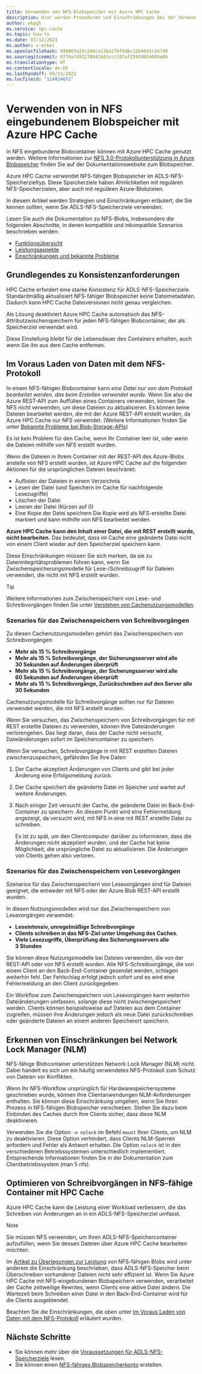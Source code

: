 ```yaml
---
title: Verwenden von NFS-Blobspeicher mit Azure HPC Cache
description: Hier werden Prozeduren und Einschränkungen bei der Verwendung des ADLS-NFS-Blobspeichers mit Azure HPC Cache beschrieben.
author: ekpgh
ms.service: hpc-cache
ms.topic: how-to
ms.date: 07/12/2021
ms.author: v-erkel
ms.openlocfilehash: 090003e25c2d8ca13be27bf94bc12b4941cda798
ms.sourcegitcommit: 0770a7d91278043a83ccc597af25934854605e8b
ms.translationtype: HT
ms.contentlocale: de-DE
ms.lasthandoff: 09/13/2021
ms.locfileid: "124814652"
---
```

# <a name="use-nfs-mounted-blob-storage-with-azure-hpc-cache"></a>Verwenden von in NFS eingebundenem Blobspeicher mit Azure HPC Cache

In NFS eingebundene Blobcontainer können mit Azure HPC Cache genutzt werden. Weitere Informationen zur [NFS 3.0-Protokollunterstützung in Azure Blobspeicher](../storage/blobs/network-file-system-protocol-support.md) finden Sie auf der Dokumentationswebsite zum Blobspeicher.

Azure HPC Cache verwendet NFS-fähigen Blobspeicher im ADLS-NFS-Speicherzieltyp. Diese Speicherziele haben Ähnlichkeiten mit regulären NFS-Speicherzielen, aber auch mit regulären Azure-Blobzielen.

In diesem Artikel werden Strategien und Einschränkungen erläutert, die Sie kennen sollten, wenn Sie ADLS-NFS-Speicherziele verwenden.

Lesen Sie auch die Dokumentation zu NFS-Blobs, insbesondere die folgenden Abschnitte, in denen kompatible und inkompatible Szenarios beschrieben werden:

* [Funktionsübersicht](../storage/blobs/network-file-system-protocol-support.md)
* [Leistungsaspekte](../storage/blobs/network-file-system-protocol-support-performance.md)
* [Einschränkungen und bekannte Probleme](../storage/blobs/network-file-system-protocol-known-issues.md)

## <a name="understand-consistency-requirements"></a>Grundlegendes zu Konsistenzanforderungen

HPC Cache erfordert eine starke Konsistenz für ADLS-NFS-Speicherziele. Standardmäßig aktualisiert NFS-fähiger Blobspeicher keine Dateimetadaten. Dadurch kann HPC Cache Dateiversionen nicht genau vergleichen.

Als Lösung deaktiviert Azure HPC Cache automatisch das NFS-Attributzwischenspeichern für jeden NFS-fähigen Blobcontainer, der als Speicherziel verwendet wird.

Diese Einstellung bleibt für die Lebensdauer des Containers erhalten, auch wenn Sie ihn aus dem Cache entfernen.

## <a name="pre-load-data-with-nfs-protocol"></a>Im Voraus Laden von Daten mit dem NFS-Protokoll
<!-- cross-referenced from hpc-cache-ingest.md and here -->

In einem NFS-fähigen Blobcontainer kann *eine Datei nur von dem Protokoll bearbeitet werden, das beim Erstellen verwendet wurde*. Wenn Sie also die Azure REST-API zum Auffüllen eines Containers verwenden, können Sie NFS nicht verwenden, um diese Dateien zu aktualisieren. Es können keine Dateien bearbeitet werden, die mit der Azure REST-API erstellt wurden, da Azure HPC Cache nur NFS verwendet. (Weitere Informationen finden Sie unter [Bekannte Probleme bei Blob-Storage-APIs](../storage/blobs/data-lake-storage-known-issues.md#blob-storage-apis))

Es ist kein Problem für den Cache, wenn Ihr Container leer ist, oder wenn die Dateien mithilfe von NFS erstellt wurden.

Wenn die Dateien in Ihrem Container mit der REST-API des Azure-Blobs anstelle von NFS erstellt wurden, ist Azure HPC Cache auf die folgenden Aktionen für die ursprünglichen Dateien beschränkt:

* Auflisten der Dateien in einem Verzeichnis
* Lesen der Datei (und Speichern im Cache für nachfolgende Lesezugriffe)
* Löschen der Datei
* Leeren der Datei (Kürzen auf 0)
* Eine Kopie der Datei speichern Die Kopie wird als NFS-erstellte Datei markiert und kann mithilfe von NFS bearbeitet werden.

**Azure HPC Cache kann den Inhalt einer Datei, die mit REST erstellt wurde, nicht bearbeiten.** Das bedeutet, dass im Cache eine geänderte Datei nicht von einem Client wieder auf dem Speicherziel speichern kann.

Diese Einschränkungen müssen Sie sich merken, da sie zu Datenintegritätsproblemen führen kann, wenn Sie Zwischenspeicherungsmodelle für Lese-/Schreibzugriff für Dateien verwenden, die nicht mit NFS erstellt wurden.

> [!TIP]
> Weitere Informationen zum Zwischenspeichern von Lese- und Schreibvorgängen finden Sie unter [Verstehen von Cachenutzungsmodellen](cache-usage-models.md).

### <a name="write-caching-scenarios"></a>Szenarios für das Zwischenspeichern von Schreibvorgängen

Zu diesen Cachenutzungsmodellen gehört das Zwischenspeichern von Schreibvorgängen:

* **Mehr als 15 % Schreibvorgänge**
* **Mehr als 15 % Schreibvorgänge, der Sicherungsserver wird alle 30 Sekunden auf Änderungen überprüft**
* **Mehr als 15 % Schreibvorgänge, der Sicherungsserver wird alle 60 Sekunden auf Änderungen überprüft**
* **Mehr als 15 % Schreibvorgänge, Zurückschreiben auf den Server alle 30 Sekunden**

Cachenutzungsmodelle für Schreibvorgänge sollten nur für Dateien verwendet werden, die mit NFS erstellt wurden.

Wenn Sie versuchen, das Zwischenspeichern von Schreibvorgängen für mit REST erstellte Dateien zu verwenden, können Ihre Dateiänderungen verlorengehen. Das liegt daran, dass der Cache nicht versucht, Dateiänderungen sofort im Speichercontainer zu speichern.

Wenn Sie versuchen, Schreibvorgänge in mit REST erstellten Dateien zwischenzuspeichern, gefährden Sie Ihre Daten:

1. Der Cache akzeptiert Änderungen von Clients und gibt bei jeder Änderung eine Erfolgsmeldung zurück.
1. Der Cache speichert die geänderte Datei im Speicher und wartet auf weitere Änderungen.
1. Nach einiger Zeit versucht der Cache, die geänderte Datei im Back-End-Container zu speichern. An diesem Punkt wird eine Fehlermeldung angezeigt, da versucht wird, mit NFS in eine mit REST erstellte Datei zu schreiben.

   Es ist zu spät, um den Clientcomputer darüber zu informieren, dass die Änderungen nicht akzeptiert wurden, und der Cache hat keine Möglichkeit, die ursprüngliche Datei zu aktualisieren. Die Änderungen von Clients gehen also verloren.

### <a name="read-caching-scenarios"></a>Szenarios für das Zwischenspeichern von Lesevorgängen

Szenarios für das Zwischenspeichern von Lesevorgängen sind für Dateien geeignet, die entweder mit NFS oder der Azure Blob REST-API erstellt wurden.

In diesen Nutzungsmodellen wird nur das Zwischenspeichern von Lesevorgängen verwendet:

* **Leseintensiv, unregelmäßige Schreibvorgänge**
* **Clients schreiben in das NFS-Ziel unter Umgehung des Caches.**
* **Viele Lesezugriffe, Überprüfung des Sicherungsservers alle 3 Stunden**

Sie können diese Nutzungsmodelle bei Dateien verwenden, die von der REST-API oder von NFS erstellt wurden. Alle NFS-Schreibvorgänge, die von einem Client an den Back-End-Container gesendet werden, schlagen weiterhin fehl. Der Fehlschlag erfolgt jedoch sofort und es wird eine Fehlermeldung an den Client zurückgegeben.

Ein Workflow zum Zwischenspeichern von Lesevorgängen kann weiterhin Dateiänderungen umfassen, solange diese nicht zwischengespeichert werden. Clients können beispielsweise auf Dateien aus dem Container zugreifen, müssen ihre Änderungen jedoch als neue Datei zurückschreiben oder geänderte Dateien an einem anderen Speicherort speichern.

## <a name="recognize-network-lock-manager-nlm-limitations"></a>Erkennen von Einschränkungen bei Network Lock Manager (NLM)

NFS-fähige Blobcontainer unterstützen Network Lock Manager (NLM) nicht. Dabei handelt es sich um ein häufig verwendetes NFS-Protokoll zum Schutz von Dateien vor Konflikten.

Wenn Ihr NFS-Workflow ursprünglich für Hardwarespeichersysteme geschrieben wurde, können Ihre Clientanwendungen NLM-Anforderungen enthalten. Sie können diese Einschränkung umgehen, wenn Sie Ihren Prozess in NFS-fähigen Blobspeicher verschieben. Stellen Sie dazu beim Einbinden des Caches durch Ihre Clients sicher, dass diese NLM deaktivieren.

Verwenden Sie die Option ``-o nolock`` im Befehl ``mount`` Ihrer Clients, um NLM zu deaktivieren. Diese Option verhindert, dass Clients NLM-Sperren anfordern und Fehler als Antwort erhalten. Die Option ``nolock`` ist in den verschiedenen Betriebssystemen unterschiedlich implementiert. Entsprechende Informationen finden Sie in der Dokumentation zum Clientbetriebssystem (man 5 nfs).

## <a name="streamline-writes-to-nfs-enabled-containers-with-hpc-cache"></a>Optimieren von Schreibvorgängen in NFS-fähige Container mit HPC Cache

Azure HPC Cache kann die Leistung einer Workload verbessern, die das Schreiben von Änderungen an in ein ADLS-NFS-Speicherziel umfasst.

> [!NOTE]
> Sie müssen NFS verwenden, um Ihren ADLS-NFS-Speichercontainer aufzufüllen, wenn Sie dessen Dateien über Azure HPC Cache bearbeiten möchten.

Im [Artikel zu Überlegungen zur Leistung](../storage/blobs/network-file-system-protocol-support-performance.md) von NFS-fähigen Blobs wird unter anderem die Einschränkung beschrieben, dass ADLS-NFS-Speicher beim Überschreiben vorhandener Dateien nicht sehr effizient ist. Wenn Sie Azure HPC Cache mit NFS-eingebundenen Blobspeichern verwenden, verarbeitet der Cache zeitweilige Rewrites, wenn Clients eine aktive Datei ändern. Die Wartezeit beim Schreiben einer Datei in den Back-End-Container wird für die Clients ausgeblendet.

Beachten Sie die Einschränkungen, die oben unter [Im Voraus Laden von Daten mit dem NFS-Protokoll](#pre-load-data-with-nfs-protocol) erläutert wurden.

## <a name="next-steps"></a>Nächste Schritte

* Sie können mehr über die [Voraussetzungen für ADLS-NFS-Speicherziele](hpc-cache-prerequisites.md#nfs-mounted-blob-adls-nfs-storage-requirements) lesen.
* Sie können einen [NFS-fähiges Blobspeicherkonto](../storage/blobs/network-file-system-protocol-support-how-to.md) erstellen.
